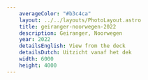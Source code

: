 ```yaml
---
    averageColor: "#b3c4ca"
    layout: ../../layouts/PhotoLayout.astro
    title: geiranger-noorwegen-2022
    description: Geiranger, Noorwegen
    year: 2022
    detailsEnglish: View from the deck
    detailsDutch: Uitzicht vanaf het dek
    width: 6000
    height: 4000
---
```

